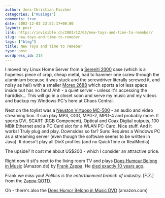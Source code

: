 ```yaml
---
author: Jens-Christian Fischer
categories: ["musings"]
comments: true
date: 2003-12-03 23:52:17+00:00
layout: post
link: https://invisible.ch/2003/12/03/new-toys-and-time-to-remeber/
slug: new-toys-and-time-to-remeber
tags: ["blog"]
title: New Toys and time to remeber
type: post
wordpress_id: 214
---
```


I moved my Linux Home Server from a [Sereniti 2000](https://www.techcase.de/product_info.php?products_id=341) case (which is a hopeless piece of crap, cheap metal, had to hammer one screw through the aluminium because it was stuck and the screwdriver literally screwed it, and noisy as hell) with a smaller [Morex 2688](https://www.mini-itx.de/Morex/cubid2688v20.htm) which sports a lot less space inside but has no fans! Ahh - a quiet server - unless it's accessing the harddisk...
This will go in a closet soon and serve my music and my videos and backup my Windows PC's here at Chaos Central.

Next on the toylist was a [Neuston Virtuoso MC-500](https://www.neuston.com/en/mc500.asp) - an audio and video streaming box. It can play MP3, OGG, MPG-2, MPG-4 and probably more. It sports DVI, SCART (RGB Component), Optical and Coax Digital outputs, 100 MBIt Ethernet and a PC Card slot for a WLAN PC-Card. Nice stuff. And it works! Truly plug and play. 
Downsides so far? Sure: Requires a Windows PC as a streaming server (even though the software seems to be written in Java). It doesn't play all DivX profiles (and no QuickTime or RealMedia)

The upside? It cost me about US$200 - which I consider an attractive price. 

Right now it sit's next to the living room TV and plays [Does Humour Belong in Music](https://www.amazon.de/exec/obidos/ASIN/B0000009TE/invisiblech-21) (Amazon.de) by [Frank Zappa](https://www.zappa.com). He [died exactly 10 years ago](https://www.hotshotdigital.com/WellAlwaysRemember.3/FrankZappa.html).

Frank we miss you!
_Politics is the entertainment branch of industry._ [F.Z.] from the [Zappa QOTD](https://www.invisible.ch/archives/000082.html).

Oh - there's also the [Does Humor Belong in Music DVD](https://www.amazon.com/exec/obidos/ASIN/B0000E2W05/invisiblech-20) (amazon.com)
